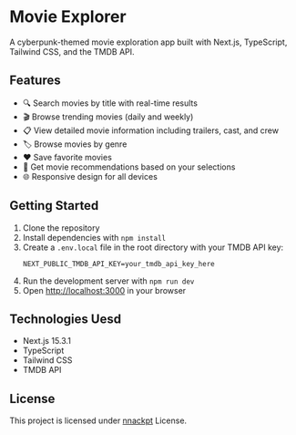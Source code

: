 # Movie Explorer

A cyberpunk-themed movie exploration app built with Next.js, TypeScript, Tailwind CSS, and the TMDB API.

## Features

- 🔍 Search movies by title with real-time results
- 🎬 Browse trending movies (daily and weekly)
- 📋 View detailed movie information including trailers, cast, and crew
- 🏷️ Browse movies by genre
- ❤️ Save favorite movies
- 🎯 Get movie recommendations based on your selections
- 🌐 Responsive design for all devices

## Getting Started

1. Clone the repository
2. Install dependencies with `npm install`
3. Create a `.env.local` file in the root directory with your TMDB API key:
   ```
   NEXT_PUBLIC_TMDB_API_KEY=your_tmdb_api_key_here
   ```
4. Run the development server with `npm run dev`
5. Open [http://localhost:3000](http://localhost:3000) in your browser

## Technologies Uesd

- Next.js 15.3.1
- TypeScript
- Tailwind CSS
- TMDB API

## License

This project is licensed under [nnackpt](https://github.com/nnackpt) License.
